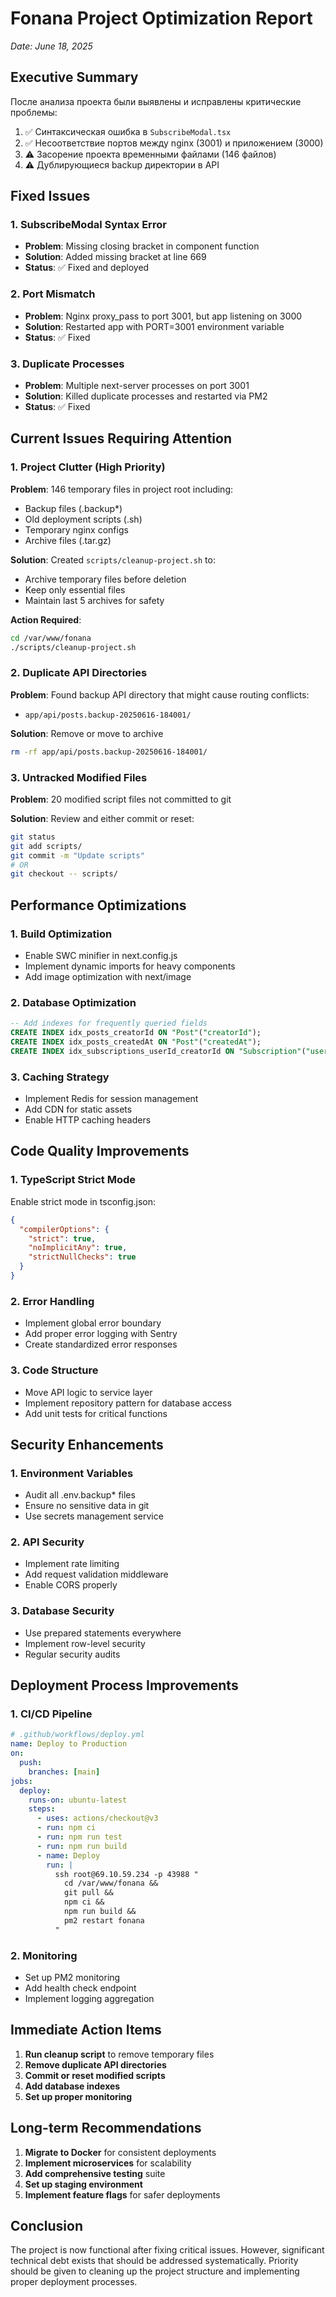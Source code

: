 # Fonana Project Optimization Report
*Date: June 18, 2025*

## Executive Summary

После анализа проекта были выявлены и исправлены критические проблемы:
1. ✅ Синтаксическая ошибка в `SubscribeModal.tsx`
2. ✅ Несоответствие портов между nginx (3001) и приложением (3000)
3. ⚠️ Засорение проекта временными файлами (146 файлов)
4. ⚠️ Дублирующиеся backup директории в API

## Fixed Issues

### 1. SubscribeModal Syntax Error
- **Problem**: Missing closing bracket in component function
- **Solution**: Added missing bracket at line 669
- **Status**: ✅ Fixed and deployed

### 2. Port Mismatch
- **Problem**: Nginx proxy_pass to port 3001, but app listening on 3000
- **Solution**: Restarted app with PORT=3001 environment variable
- **Status**: ✅ Fixed

### 3. Duplicate Processes
- **Problem**: Multiple next-server processes on port 3001
- **Solution**: Killed duplicate processes and restarted via PM2
- **Status**: ✅ Fixed

## Current Issues Requiring Attention

### 1. Project Clutter (High Priority)
**Problem**: 146 temporary files in project root including:
- Backup files (.backup*)
- Old deployment scripts (.sh)
- Temporary nginx configs
- Archive files (.tar.gz)

**Solution**: Created `scripts/cleanup-project.sh` to:
- Archive temporary files before deletion
- Keep only essential files
- Maintain last 5 archives for safety

**Action Required**:
```bash
cd /var/www/fonana
./scripts/cleanup-project.sh
```

### 2. Duplicate API Directories
**Problem**: Found backup API directory that might cause routing conflicts:
- `app/api/posts.backup-20250616-184001/`

**Solution**: Remove or move to archive
```bash
rm -rf app/api/posts.backup-20250616-184001/
```

### 3. Untracked Modified Files
**Problem**: 20 modified script files not committed to git

**Solution**: Review and either commit or reset:
```bash
git status
git add scripts/
git commit -m "Update scripts"
# OR
git checkout -- scripts/
```

## Performance Optimizations

### 1. Build Optimization
- Enable SWC minifier in next.config.js
- Implement dynamic imports for heavy components
- Add image optimization with next/image

### 2. Database Optimization
```sql
-- Add indexes for frequently queried fields
CREATE INDEX idx_posts_creatorId ON "Post"("creatorId");
CREATE INDEX idx_posts_createdAt ON "Post"("createdAt");
CREATE INDEX idx_subscriptions_userId_creatorId ON "Subscription"("userId", "creatorId");
```

### 3. Caching Strategy
- Implement Redis for session management
- Add CDN for static assets
- Enable HTTP caching headers

## Code Quality Improvements

### 1. TypeScript Strict Mode
Enable strict mode in tsconfig.json:
```json
{
  "compilerOptions": {
    "strict": true,
    "noImplicitAny": true,
    "strictNullChecks": true
  }
}
```

### 2. Error Handling
- Implement global error boundary
- Add proper error logging with Sentry
- Create standardized error responses

### 3. Code Structure
- Move API logic to service layer
- Implement repository pattern for database access
- Add unit tests for critical functions

## Security Enhancements

### 1. Environment Variables
- Audit all .env.backup* files
- Ensure no sensitive data in git
- Use secrets management service

### 2. API Security
- Implement rate limiting
- Add request validation middleware
- Enable CORS properly

### 3. Database Security
- Use prepared statements everywhere
- Implement row-level security
- Regular security audits

## Deployment Process Improvements

### 1. CI/CD Pipeline
```yaml
# .github/workflows/deploy.yml
name: Deploy to Production
on:
  push:
    branches: [main]
jobs:
  deploy:
    runs-on: ubuntu-latest
    steps:
      - uses: actions/checkout@v3
      - run: npm ci
      - run: npm run test
      - run: npm run build
      - name: Deploy
        run: |
          ssh root@69.10.59.234 -p 43988 "
            cd /var/www/fonana &&
            git pull &&
            npm ci &&
            npm run build &&
            pm2 restart fonana
          "
```

### 2. Monitoring
- Set up PM2 monitoring
- Add health check endpoint
- Implement logging aggregation

## Immediate Action Items

1. **Run cleanup script** to remove temporary files
2. **Remove duplicate API directories**
3. **Commit or reset modified scripts**
4. **Add database indexes**
5. **Set up proper monitoring**

## Long-term Recommendations

1. **Migrate to Docker** for consistent deployments
2. **Implement microservices** for scalability
3. **Add comprehensive testing** suite
4. **Set up staging environment**
5. **Implement feature flags** for safer deployments

## Conclusion

The project is now functional after fixing critical issues. However, significant technical debt exists that should be addressed systematically. Priority should be given to cleaning up the project structure and implementing proper deployment processes. 